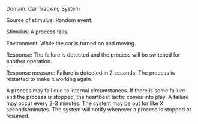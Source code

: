 Domain: Car Tracking System

Source of stimulus:
Random event.

Stimulus:
A process fails.

Environment:
While the car is turned on and moving.

Response:
The failure is detected and the process will be switched for another operation.

Response measure:
Failure is detected in 2 seconds. The process is restarted to make it working again.

A process may fail due to internal circumstances.
If there is some failure and the process is stopped, the heartbeat tactic comes into play.
A failure may occur every 2-3 minutes.
The system may be out for like X seconds/minutes.
The system will notify whenever a process is stopped or resumed.
